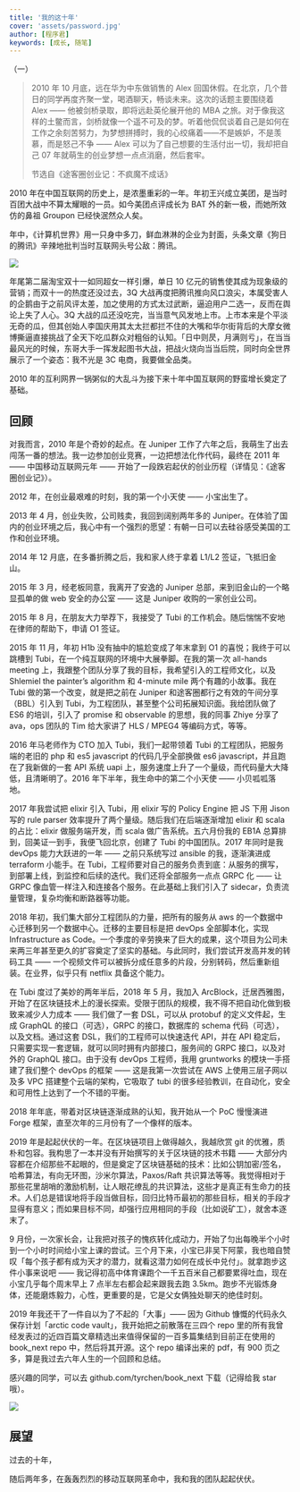 ```yaml
---
title: '我的这十年'
cover: 'assets/password.jpg'
author: [程序君]
keywords: [成长, 随笔]
---
```


（一）

> 2010 年 10 月底，远在华为中东做销售的 Alex 回国休假。在北京，几个昔日的同学再度齐聚一堂，喝酒聊天，畅谈未来。这次的话题主要围绕着 Alex —— 他被剑桥录取，即将远赴英伦展开他的 MBA 之旅。对于像我这样的土鳖而言，剑桥就像一个遥不可及的梦。听着他侃侃谈着自己是如何在工作之余刻苦努力，为梦想拼搏时，我的心绞痛着——不是嫉妒，不是羡慕，而是怒己不争 —— Alex 可以为了自己想要的生活付出一切，我却把自己 07 年就萌生的创业梦想一点点消磨，然后套牢。
>
> 节选自《途客圈创业记：不疯魔不成话》

2010 年在中国互联网的历史上，是浓墨重彩的一年。年初王兴成立美团，是当时百团大战中不算太耀眼的一员。如今美团点评成长为 BAT 外的新一极，而她所效仿的鼻祖 Groupon 已经快泯然众人矣。

年中，《计算机世界》用一只身中多刀，鲜血淋淋的企业为封面，头条文章《狗日的腾讯》辛辣地批判当时互联网头号公敌：腾讯。

![](assets/tencent.jpg)

年尾第二届淘宝双十一如同超女一样引爆，单日 10 亿元的销售使其成为现象级的营销；而双十一的热度还没过去，3Q 大战再度把腾讯推向风口浪尖，本属受害人的企鹅由于之前风评太差，加之使用的方式太过武断，逼迫用户二选一，反而在舆论上失了人心。3Q 大战的瓜还没吃完，当当意气风发地上市。上市本来是个平淡无奇的瓜，但其创始人李国庆用其太太拦都拦不住的大嘴和华尔街背后的大摩女微博撕逼直接挑战了全天下吃瓜群众对粗俗的认知。「日中则昃，月满则亏」，在当当最风光的时候，东哥大手一挥发起图书大战，把战火烧向当当后院，同时向全世界展示了一个姿态：我不光是 3C 电商，我要做全品类。

2010 年的互利网界一锅粥似的大乱斗为接下来十年中国互联网的野蛮增长奠定了基础。

## 回顾

对我而言，2010 年是个奇妙的起点。在 Juniper 工作了六年之后，我萌生了出去闯荡一番的想法。我一边参加创业竞赛，一边把想法化作代码，最终在 2011 年 —— 中国移动互联网元年 —— 开始了一段跌宕起伏的创业历程（详情见：《途客圈创业记》）。

2012 年，在创业最艰难的时刻，我的第一个小天使 —— 小宝出生了。

2013 年 4 月，创业失败，公司贱卖，我回到阔别两年多的 Juniper。在体验了国内的创业环境之后，我心中有一个强烈的愿望：有朝一日可以去硅谷感受美国的工作和创业环境。

2014 年 12 月底，在多番折腾之后，我和家人终于拿着 L1/L2 签证，飞抵旧金山。

2015 年 3 月，经老板同意，我离开了安逸的 Juniper 总部，来到旧金山的一个略显孤单的做 web 安全的办公室 —— 这是 Juniper 收购的一家创业公司。

2015 年 8 月，在朋友大力举荐下，我接受了 Tubi 的工作机会。随后惴惴不安地在律师的帮助下，申请 O1 签证。

2015 年 11 月，年初 H1b 没有抽中的尴尬变成了年末拿到 O1 的喜悦；我终于可以跳槽到 Tubi，在一个纯互联网的环境中大展拳脚。在我的第一次 all-hands meeting 上，我跟整个团队分享了我的目标，我希望引入的工程师文化，以及 Shlemiel the painter’s algorithm 和 4-minute mile 两个有趣的小故事。我在 Tubi 做的第一个改变，就是把之前在 Juniper 和途客圈都行之有效的午间分享（BBL）引入到 Tubi，为工程团队，甚至整个公司拓展知识面。我给团队做了 ES6 的培训，引入了 promise 和 observable 的思想，我的同事 Zhiye 分享了 ava，ops 团队的 Tim 给大家讲了 HLS / MPEG4 等编码方式，等等。

2016 年马老师作为 CTO 加入 Tubi，我们一起带领着 Tubi 的工程团队，把服务端的老旧的 php 和 es5 javascript 的代码几乎全部换做 es6 javascript，并且跑在了我新做的一套 API 系统 uapi 上，服务速度上升了一个量级，而代码量大大降低，且清晰明了。2016 年下半年，我生命中的第二个小天使 —— 小贝呱呱落地。

2017 年我尝试把 elixir 引入 Tubi，用 elixir 写的 Policy Engine 把 JS 下用 Jison 写的 rule parser 效率提升了两个量级。随后我们在后端逐渐增加 elixir 和 scala 的占比：elixir 做服务端开发，而 scala 做广告系统。五六月份我的 EB1A 总算排到，回美证一到手，我便飞回北京，创建了 Tubi 的中国团队。2017 年同时是我 devOps 能力大跃进的一年 —— 之前只系统写过 ansible 的我，逐渐演进成 terraform 小能手。在 Tubi，工程师要对自己的服务负责到底：从服务的撰写，到部署上线，到监控和后续的迭代。我们还将全部服务一点点 GRPC 化 —— 让 GRPC 像血管一样注入和连接各个服务。在此基础上我们引入了 sidecar，负责流量管理，复杂均衡和断路器等功能。

2018 年初，我们集大部分工程团队的力量，把所有的服务从 aws 的一个数据中心迁移到另一个数据中心。迁移的主要目标是把 devOps 全部脚本化，实现 Infrastructure as Code。一个季度的辛劳换来了巨大的成果，这个项目为公司未来两三年甚至更久的扩容奠定了坚实的基础。与此同时，我们尝试开发高并发的转码工具 —— 一个视频文件可以被拆分成任意多的片段，分别转码，然后重新组装。在业界，似乎只有 netflix 具备这个能力。

在 Tubi 度过了美妙的两年半后，2018 年 5 月，我加入 ArcBlock，迁居西雅图，开始了在区块链技术上的漫长探索。受限于团队的规模，我不得不把自动化做到极致来减少人力成本 —— 我们做了一套 DSL，可以从 protobuf 的定义文件起，生成 GraphQL 的接口（可选），GRPC 的接口，数据库的 schema 代码（可选），以及文档。通过这套 DSL，我们的工程师可以快速迭代 API，并在 API 稳定后，只需要实现一套逻辑，就可以同时拥有内部接口，服务间的 GRPC 接口，以及对外的 GraphQL 接口。由于没有 devOps 工程师，我用 gruntworks 的模块一手搭建了我们整个 devOps 的框架 —— 这是我第一次尝试在 AWS 上使用三层子网以及多 VPC 搭建整个云端的架构，它吸取了 tubi 的很多经验教训，在自动化，安全和可用性上达到了一个不错的平衡。

2018 年年底，带着对区块链逐渐成熟的认知，我开始从一个 PoC 慢慢演进 Forge 框架，直至次年的三月份有了一个像样的版本。

2019 年是起起伏伏的一年。在区块链项目上做得越久，我越欣赏 git 的优雅，质朴和包容。我构思了一本并没有开始撰写的关于区块链的技术书籍 —— 大部分内容都在介绍那些不起眼的，但是奠定了区块链基础的技术：比如公钥加密/签名，哈希算法，有向无环图，沙米尔算法，Paxos/Raft 共识算法等等。我觉得相对于那些花里胡哨的激励机制，让人眼花缭乱的共识算法，这些才是真正有生命力的技术。人们总是错误地将手段当做目标，回归比特币最初的那些目标，相关的手段才显得有意义；而如果目标不同，却强行应用相同的手段（比如说矿工），就舍本逐末了。

9 月份，一次家长会，让我把对孩子的愧疚转化成动力，开始了匀出每晚半个小时到一个小时时间给小宝上课的尝试。三个月下来，小宝已非吴下阿蒙，我也暗自赞叹「每个孩子都有成为天才的潜力，就看这潜力如何在成长中兑付」。就拿跑步这件小事来说吧 —— 我记得初高中体育课跑个一千五百米自己都要累得吐血，现在小宝几乎每个周末早上 7 点半左右都会起来跟我去跑 3.5km。跑步不光锻炼身体，还能磨炼毅力，心性，更重要的是，它是父女俩独处聊天的绝佳时刻。

2019 年我还干了一件自以为了不起的「大事」—— 因为 Github 慷慨的代码永久保存计划「arctic code vault」，我开始把之前散落在三四个 repo 里的所有我曾经发表过的近四百篇文章精选出来值得保留的一百多篇集结到目前正在使用的 book_next repo 中，然后将其开源。这个 repo 编译出来的 pdf，有 900 页之多，算是我过去六年人生的一个回顾和总结。

感兴趣的同学，可以去 github.com/tyrchen/book_next 下载（记得给我 star 哦）。

![](assets/book_next.jpg)

## 展望

过去的十年，


随后两年多，在轰轰烈烈的移动互联网革命中，我和我的团队起起伏伏。
